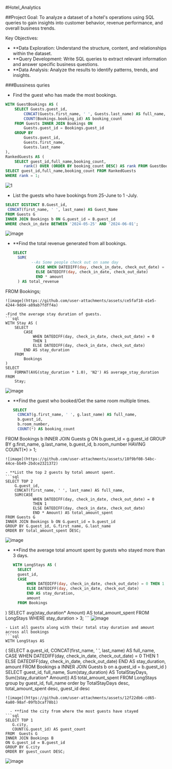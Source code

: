 #Hotel_Analytics


##Project Goal:
To analyze a dataset of a hotel's operations using SQL queries to gain insights into customer behavior, revenue performance, and overall business trends.

Key Objectives:

- **Data Exploration: Understand the structure, content, and relationships within the dataset.
- **Query Development: Write SQL queries to extract relevant information and answer specific business questions.
- **Data Analysis: Analyze the results to identify patterns, trends, and insights.

###Bussiness quries 

- Find the guest who has made the most bookings.
```sql
WITH GuestBookings AS (
    SELECT Guests.guest_id,
        CONCAT(Guests.first_name, ' ', Guests.last_name) AS full_name,
        COUNT(Bookings.booking_id) AS booking_count
    FROM Guests INNER JOIN Bookings ON
        Guests.guest_id = Bookings.guest_id
    GROUP BY
        Guests.guest_id,
        Guests.first_name,
        Guests.last_name
),
RankedGuests AS (
    SELECT guest_id,full_name,booking_count,
        rank() OVER (ORDER BY booking_count DESC) AS rank FROM GuestBookings)
SELECT guest_id,full_name,booking_count FROM RankedGuests
WHERE rank = 1;
```
![1](https://github.com/user-attachments/assets/d986a346-cb4d-420c-9564-c66c9050347f)

- List the guests who have bookings from 25-June to 1 -July.
```sql
SELECT DISTINCT B.Guest_id,
 CONCAT(first_name, ' ', last_name) AS Guest_Name
FROM Guests G
INNER JOIN Bookings b ON G.guest_id = B.guest_id
WHERE check_in_date BETWEEN '2024-05-25' AND '2024-06-01';
```
![image](https://github.com/user-attachments/assets/54c3b902-5422-4883-8912-2ff9cbd52847)

- **Find the total revenue generated from all bookings.
  ```sql
  SELECT
    SUM(
          --As Some people check out on same day
            CASE WHEN DATEDIFF(day, check_in_date, check_out_date) = 0  THEN 1
            ELSE DATEDIFF(day, check_in_date, check_out_date)
            END * amount
    ) AS total_revenue
FROM
    Bookings;
```
![image](https://github.com/user-attachments/assets/ce5faf18-e1e5-4244-9dd4-a89ab7fdff4a)

-Find the average stay duration of guests.
```sql
WITH Stay AS (
    SELECT
        CASE
            WHEN DATEDIFF(day, check_in_date, check_out_date) = 0
            THEN 1
            ELSE DATEDIFF(day, check_in_date, check_out_date)
        END AS stay_duration
    FROM
        Bookings
)
SELECT
    FORMAT(AVG(stay_duration * 1.0), 'N2') AS average_stay_duration
FROM
    Stay;
```
![image](https://github.com/user-attachments/assets/57b145de-f029-4e5c-9d82-5c56d136bbec)

- **Find the guest who booked/Get the same room multiple times.
  ```sql
  SELECT  
    CONCAT(g.first_name, ' ', g.last_name) AS full_name,
    b.guest_id,
    b.room_number,
    COUNT(*) AS booking_count
FROM  Bookings b
INNER JOIN Guests g ON b.guest_id = g.guest_id
GROUP BY
g.first_name, g.last_name, b.guest_id, b.room_number
HAVING COUNT(*) > 1;
```
![image](https://github.com/user-attachments/assets/18f9bf08-54bc-44ce-bb49-2bdce2321372)

- **List the top 2 guests by total amount spent.
```sql
SELECT TOP 2
    G.guest_id,
    CONCAT(first_name, ' ', last_name) AS full_name,
    SUM(CASE
            WHEN DATEDIFF(day, check_in_date, check_out_date) = 0
            THEN 1
            ELSE DATEDIFF(day, check_in_date, check_out_date)
            END * Amount) AS total_amount_spent
FROM Guests G
INNER JOIN Bookings b ON G.guest_id = b.guest_id
GROUP BY G.guest_id, G.first_name, G.last_name
ORDER BY total_amount_spent DESC;
```
![image](https://github.com/user-attachments/assets/29efe0c6-2fed-4413-8052-d49bc9d6f512)

- **Find the average total amount spent by guests who stayed more than 3 days.
  ```sql
  WITH LongStays AS (
    SELECT
    guest_id,
    CASE
        WHEN DATEDIFF(day, check_in_date, check_out_date) = 0 THEN 1
        ELSE DATEDIFF(day, check_in_date, check_out_date)
        END AS stay_duration,
        amount
    FROM Bookings
)
SELECT
    avg(stay_duration* Amount) AS total_amount_spent
    FROM LongStays
    WHERE stay_duration > 3;
    ```
    ![image](https://github.com/user-attachments/assets/97903fd7-539d-43ae-adfd-50e04b3ecdba)

    - List all guests along with their total stay duration and amount across all bookings
    ```sql
    WITH LongStays AS
(
   SELECT
   a.guest_id,
   CONCAT(first_name, ' ', last_name) AS full_name,
   CASE
   WHEN DATEDIFF(day, check_in_date, check_out_date) = 0 THEN 1
   ELSE DATEDIFF(day, check_in_date, check_out_date)
   END AS stay_duration,
   amount
   FROM Bookings a
   INNER JOIN Guests b on a.guest_id = b.guest_id
)
    SELECT
    guest_id,
    full_name,
    Sum(stay_duration) AS TotalStayDays,
    Sum((stay_duration* Amount)) AS total_amount_spent
    FROM LongStays
	group by guest_id, full_name
	order by TotalStayDays desc, total_amount_spent desc, guest_id desc
 ```
![image](https://github.com/user-attachments/assets/12f22db6-cd65-4a80-98af-09fb3caf78b1)

   - **find the city from where the most guests have stayed
```sql
SELECT TOP 1
    G.city,
    COUNT(G.guest_id) AS guest_count
FROM  Guests G
INNER JOIN Bookings B
ON G.guest_id = B.guest_id
GROUP BY G.city
ORDER BY guest_count DESC;
```
![image](https://github.com/user-attachments/assets/afae73d4-44c0-4292-83da-2ee0e563db79)










